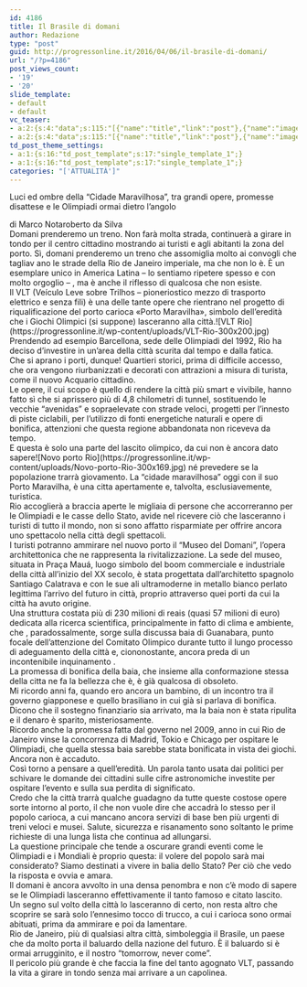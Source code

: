 ```yaml
---
id: 4186
title: Il Brasile di domani
author: Redazione
type: "post"
guid: http://progressonline.it/2016/04/06/il-brasile-di-domani/
url: "/?p=4186"
post_views_count:
- '19'
- '20'
slide_template:
- default
- default
vc_teaser:
- a:2:{s:4:"data";s:115:"[{"name":"title","link":"post"},{"name":"image","image":"featured","link":"none"},{"name":"text","mode":"excerpt"}]";s:7:"bgcolor";s:0:"";}
- a:2:{s:4:"data";s:115:"[{"name":"title","link":"post"},{"name":"image","image":"featured","link":"none"},{"name":"text","mode":"excerpt"}]";s:7:"bgcolor";s:0:"";}
td_post_theme_settings:
- a:1:{s:16:"td_post_template";s:17:"single_template_1";}
- a:1:{s:16:"td_post_template";s:17:"single_template_1";}
categories: "['ATTUALITÀ']"
---
```


Luci ed ombre della “Cidade Maravilhosa”, tra grandi opere, promesse disattese e le Olimpiadi ormai dietro l’angolo

<div></div><div>di Marco Notaroberto da Silva</div><div></div><div></div><div>Domani prenderemo un treno. Non farà molta strada, continuerà a girare in tondo per il centro cittadino mostrando ai turisti e agli abitanti la zona del porto. Sì, domani prenderemo un treno che assomiglia molto ai convogli che tagliav  
ano le strade della Rio de Janeiro imperiale, ma che non lo è. È un esemplare unico in America Latina – lo sentiamo ripetere spesso e con molto orgoglio – , ma è anche il riflesso di qualcosa che non esiste.</div><div>Il VLT (Veículo Leve sobre Trilhos – pioneriostico mezzo di trasporto elettrico e senza fili) è una delle tante opere che rientrano nel progetto di riqualificazione del porto carioca «Porto Maravilha», simbolo dell’eredità che i Giochi Olimpici (si suppone) lasceranno alla città.![VLT Rio](https://progressonline.it/wp-content/uploads/VLT-Rio-300x200.jpg)</div><div>Prendendo ad esempio Barcellona, sede delle Olimpiadi del 1992, Rio ha deciso d’investire in un’area della città scurita dal tempo e dalla fatica.</div><div>Che si aprano i porti, dunque! Quartieri storici, prima di difficile accesso, che ora vengono riurbanizzati e decorati con attrazioni a misura di turista, come il nuovo Acquario cittadino.</div><div>Le opere, il cui scopo è quello di rendere la città più smart e vivibile, hanno fatto sì che si aprissero più di 4,8 chilometri di tunnel, sostituendo le vecchie “avenidas” e sopraelevate con strade veloci, progetti per l’innesto di piste ciclabili, per l’utilizzo di fonti energetiche naturali e opere di bonifica, attenzioni che questa regione abbandonata non riceveva da tempo.</div><div>E questa è solo una parte del lascito olimpico, da cui non è ancora dato sapere![Novo porto Rio](https://progressonline.it/wp-content/uploads/Novo-porto-Rio-300x169.jpg) né prevedere se la popolazione trarrà giovamento. La “cidade maravilhosa” oggi con il suo Porto Maravilha, è una citta apertamente e, talvolta, esclusiavemente, turistica.</div><div>Rio accoglierà a braccia aperte le migliaia di persone che accorreranno per le Olimpiadi e le casse dello Stato, avide nel ricevere ciò che lasceranno i turisti di tutto il mondo, non si sono affatto risparmiate per offrire ancora uno spettacolo nella città degli spettacoli.</div><div></div><div>I turisti potranno ammirare nel nuovo porto il “Museo del Domani”, l’opera architettonica che ne rappresenta la rivitalizzazione. La sede del museo, situata in Praça Mauá, luogo simbolo del boom commerciale e industriale della città all’inizio del XX secolo, è stata progettata dall’architetto spagnolo Santiago Calatrava e con le sue ali ultramoderne in metallo bianco perlato legittima l’arrivo del futuro in città, proprio attraverso quei porti da cui la città ha avuto origine.</div><div>Una struttura costata più di 230 milioni di reais (quasi 57 milioni di euro) dedicata alla ricerca scientifica, principalmente in fatto di clima e ambiente, che , paradossalmente, sorge sulla discussa baia di Guanabara, punto focale dell’attenzione del Comitato Olimpico durante tutto il lungo processo di adeguamento della città e, ciononostante, ancora preda di un incontenibile inquinamento .</div><div>La promessa di bonifica della baia, che insieme alla conformazione stessa della citta ne fa la bellezza che è, è già qualcosa di obsoleto.</div><div>Mi ricordo anni fa, quando ero ancora un bambino, di un incontro tra il governo giapponese e quello brasiliano in cui già si parlava di bonifica. Dicono che il sostegno finanziario sia arrivato, ma la baia non è stata ripulita e il denaro è sparito, misteriosamente.</div><div>Ricordo anche la promessa fatta dal governo nel 2009, anno in cui Rio de Janeiro vinse la concorrenza di Madrid, Tokio e Chicago per ospitare le Olimpiadi, che quella stessa baia sarebbe stata bonificata in vista dei giochi. Ancora non è accaduto.</div><div>Così torno a pensare a quell’eredità. Un parola tanto usata dai politici per schivare le domande dei cittadini sulle cifre astronomiche investite per ospitare l’evento e sulla sua perdita di significato.</div><div>Credo che la città trarrà qualche guadagno da tutte queste costose opere sorte intorno al porto, il che non vuole dire che accadrà lo stesso per il popolo carioca, a cui mancano ancora servizi di base ben più urgenti di treni veloci e musei. Salute, sicurezza e risanamento sono soltanto le prime richieste di una lunga lista che continua ad allungarsi.</div><div>La questione principale che tende a oscurare grandi eventi come le Olimpiadi e i Mondiali è proprio questa: il volere del popolo sarà mai considerato? Siamo destinati a vivere in balia dello Stato? Per ciò che vedo la risposta e ovvia e amara.</div><div>Il domani è ancora avvolto in una densa penombra e non c’è modo di sapere se le Olimpiadi lasceranno effettivamente il tanto famoso e citato lascito.</div><div>Un segno sul volto della città lo lasceranno di certo, non resta altro che scoprire se sarà solo l’ennesimo tocco di trucco, a cui i carioca sono ormai abituati, prima da ammirare e poi da lamentare.</div><div>Rio de Janeiro, più di qualsiasi altra città, simboleggia il Brasile, un paese che da molto porta il baluardo della nazione del futuro. È il baluardo si è ormai arrugginito, e il nostro “tomorrow, never come”.</div><div>Il pericolo più grande è che faccia la fine del tanto agognato VLT, passando la vita a girare in tondo senza mai arrivare a un capolinea.</div><div></div><div></div>